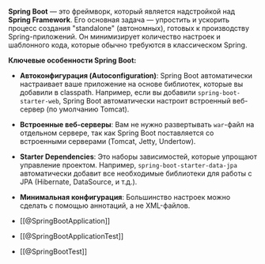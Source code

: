 **Spring Boot** — это фреймворк, который является надстройкой над **Spring Framework**. Его основная задача — упростить и ускорить процесс создания "standalone" (автономных), готовых к производству Spring-приложений. Он минимизирует количество настроек и шаблонного кода, которые обычно требуются в классическом Spring.

**Ключевые особенности Spring Boot:**

- **Автоконфигурация (Autoconfiguration)**: Spring Boot автоматически настраивает ваше приложение на основе библиотек, которые вы добавили в classpath. Например, если вы добавили `spring-boot-starter-web`, Spring Boot автоматически настроит встроенный веб-сервер (по умолчанию Tomcat).
- **Встроенные веб-серверы**: Вам не нужно развертывать `war`-файл на отдельном сервере, так как Spring Boot поставляется со встроенными серверами (Tomcat, Jetty, Undertow).
- **Starter Dependencies**: Это наборы зависимостей, которые упрощают управление проектом. Например, `spring-boot-starter-data-jpa` автоматически добавит все необходимые библиотеки для работы с JPA (Hibernate, DataSource, и т.д.).
- **Минимальная конфигурация**: Большинство настроек можно сделать с помощью аннотаций, а не XML-файлов.

- [[@SpringBootApplication]]
- [[@SpringBootApplicationTest]]
- [[@SpringBootTest]]